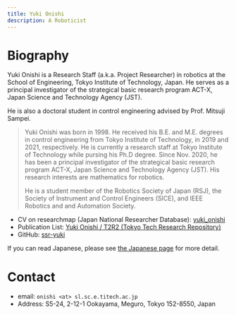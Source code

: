 ```yaml
---
title: Yuki Onishi
description: A Roboticist
---
```


# Biography

Yuki Onishi is a Research Staff (a.k.a. Project Researcher) in robotics at the School of Engineering, Tokyo Institute of Technology, Japan. He serves as a principal investigator of the strategical basic research program ACT-X, Japan Science and Technology Agency (JST).

He is also a doctoral student in control engineering advised by Prof. Mitsuji Sampei.

> Yuki Onishi was born in 1998. He received his B.E. and M.E. degrees in control engineering from Tokyo Institute of Technology, in 2019 and 2021, respectively. He is currently a research staff at Tokyo Institute of Technology while pursing his Ph.D degree. Since Nov. 2020, he has been a principal investigator of the strategical basic research program ACT-X, Japan Science and Technology Agency (JST). His research interests are mathematics for robotics.
> 
> He is a student member of the Robotics Society of Japan (RSJ), the Society of Instrument and Control Engineers (SICE), and IEEE Robotics and and Automation Society.

- CV on researchmap (Japan National Researcher Database): [yuki_onishi](https://researchmap.jp/yuki_onishi/?lang=en)
- Publication List: [Yuki Onishi / T2R2 (Tokyo Tech Research Repository)](https://t2r2.star.titech.ac.jp/cgi-bin/researcherpublicationlist.cgi?lv=en&q_researcher_content_number=7ea460992f42e710d0a8afd31c578ddd&alldisp=1)
- GitHub: [ssr-yuki](https://github.com/ssr-yuki)

If you can read Japanese, please see [the Japanese page](./index_ja) for more detail.

# Contact

- email: `onishi <at> sl.sc.e.titech.ac.jp`
- Address: S5-24, 2-12-1 Ookayama, Meguro, Tokyo 152-8550, Japan
